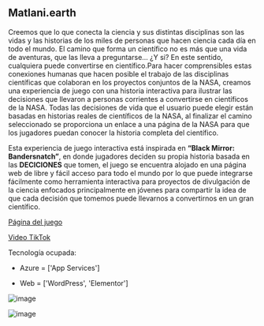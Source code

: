 ## Matlani.earth

Creemos que lo que conecta la ciencia y sus distintas disciplinas son las vidas y las historias de los miles de personas que hacen ciencia cada día en todo el mundo. El camino que  forma  un científico no es más  que una vida de  aventuras,  que las  lleva a preguntarse... ¿Y si? En este sentido, cualquiera puede convertirse en científico.Para hacer comprensibles estas conexiones humanas que hacen posible el trabajo de las disciplinas científicas que colaboran en los proyectos conjuntos de la NASA, creamos una experiencia de juego con una historia interactiva para ilustrar las decisiones que llevaron a personas corrientes a convertirse en científicos de la NASA. Todas las decisiones de vida que el usuario puede elegir están basadas en historias reales de científicos de la NASA, al finalizar el camino seleccionado se proporciona un enlace a una página de la NASA para que los jugadores puedan conocer la historia completa del científico. 

Esta experiencia de juego interactiva está inspirada en **“Black Mirror: Bandersnatch”**, en donde jugadores deciden  su propia historia basada en las **DECICIONES** que tomen, el juego se encuentra alojado en una página web de libre y fácil acceso para todo el mundo por lo que puede integrarse fácilmente como herramienta interactiva para proyectos de divulgación de la ciencia enfocados principalmente en jóvenes para compartir la idea de que cada decisión que tomemos puede llevarnos a convertirnos en un gran científico.



[Página del juego](https://matlaniearth.azurewebsites.net)


[Video TikTok](https://vm.tiktok.com/ZMRKS4Ukf/)


Tecnología ocupada:

- Azure = ['App Services']

- Web = ['WordPress', 'Elementor']



![image](https://user-images.githubusercontent.com/91858100/136084470-febd0a70-9df1-43eb-bfdd-5d83f7ee80b9.png)


![image](https://user-images.githubusercontent.com/91858100/136084304-078d08b7-f195-4b33-bb21-36e167dd1fb1.png)


